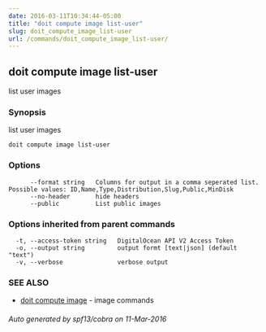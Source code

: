 ```yaml
---
date: 2016-03-11T10:34:44-05:00
title: "doit compute image list-user"
slug: doit_compute_image_list-user
url: /commands/doit_compute_image_list-user/
---
```

## doit compute image list-user

list user images

### Synopsis


list user images

```
doit compute image list-user
```

### Options

```
      --format string   Columns for output in a comma seperated list. Possible values: ID,Name,Type,Distribution,Slug,Public,MinDisk
      --no-header       hide headers
      --public          List public images
```

### Options inherited from parent commands

```
  -t, --access-token string   DigitalOcean API V2 Access Token
  -o, --output string         output formt [text|json] (default "text")
  -v, --verbose               verbose output
```

### SEE ALSO
* [doit compute image](/commands/doit_compute_image/)	 - image commands

###### Auto generated by spf13/cobra on 11-Mar-2016
